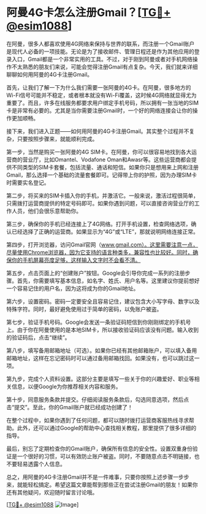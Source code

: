 # 阿曼4G卡怎么注册Gmail？[[TG💪+ @esim1088](https://t.me/s/esim1088)]

在阿曼，很多人都喜欢使用4G网络来保持与世界的联系，而注册一个Gmail账户是现代人必备的一项技能。无论是为了接收邮件、管理日程还是作为其他应用的登录入口，Gmail都是一个非常实用的工具。不过，对于刚到阿曼或者对手机网络操作不太熟悉的朋友们来说，可能会觉得注册Gmail有点复杂。今天，我们就来详细聊聊如何用阿曼的4G卡注册Gmail。

首先，让我们了解一下为什么我们需要一张阿曼的4G卡。在阿曼，很多地方的Wi-Fi信号可能并不稳定，或者根本就没有Wi-Fi覆盖，这时候4G网络就显得尤为重要了。而且，许多在线服务都要求用户绑定手机号码，所以拥有一张当地的SIM卡是非常有必要的。尤其是当你需要注册Gmail时，一个好的网络连接会让你的操作更加顺畅。

接下来，我们进入正题——如何用阿曼的4G卡注册Gmail。其实整个过程并不复杂，只要按照步骤来，就能顺利完成。

第一步，当然是购买一张阿曼的4G SIM卡。在阿曼，你可以很容易地找到各大运营商的营业厅，比如Omantel、Vodafone Oman和Awasr等。这些运营商都会提供不同类型的SIM卡套餐，包括流量、通话和短信。如果你只是想用来上网和注册Gmail，那么选择一个基础的流量套餐即可。记得带上你的护照，因为办理SIM卡时需要实名登记。

第二步，将买来的SIM卡插入你的手机，并激活它。一般来说，激活过程很简单，只需拨打运营商提供的特定号码即可。如果你遇到问题，可以直接咨询营业厅的工作人员，他们会很乐意帮助你。

第三步，确保你的手机已经连接上了4G网络。打开手机设置，检查网络选项，确认已经选择了正确的运营商。如果显示为“4G”或“LTE”，那就说明网络连接正常。

第四步，打开浏览器，访问Gmail官网（www.gmail.com）。这里需要注意一点，尽量使用Chrome浏览器，因为它支持的语言种类多，兼容性也比较好。同时，确保你的手机屏幕亮度足够，这样输入文字时不会看不清。

第五步，点击页面上的“创建账户”按钮。Google会引导你完成一系列的注册步骤。首先，你需要填写基本信息，如名字、姓氏、用户名等。这里建议你提前想好一个容易记住的用户名，因为这将成为你的Gmail地址。

第六步，设置密码。密码一定要安全且容易记住，建议包含大小写字母、数字以及特殊字符。同时，最好避免使用过于简单的密码，以免账户被盗。

第七步，验证手机号码。Google会发送一条验证码短信到你刚刚绑定的手机号上。由于你在阿曼使用的是本地SIM卡，所以接收验证码应该没有问题。输入收到的验证码后，点击“继续”。

第八步，填写备用邮箱地址（可选）。如果你已经有其他邮箱账户，可以填入备用邮箱地址，这样在忘记密码时可以通过备用邮箱找回。如果没有，也可以跳过这一项。

第九步，完成个人资料设置。这部分主要是填写一些关于你的兴趣爱好、职业等相关信息，以便Google为你推荐相关内容和服务。

第十步，同意服务条款并提交。仔细阅读服务条款后，勾选同意选项，然后点击“提交”。至此，你的Gmail账户就已经成功创建了！

在整个过程中，如果你遇到了任何问题，都可以随时拨打运营商客服热线寻求帮助。此外，还可以通过Google的帮助中心查找相关教程，那里提供了很多详细的指导。

最后，别忘了定期检查你的Gmail账户，确保所有信息的安全性。设置双重身份验证是一个很好的习惯，可以有效防止账户被盗。同时，不要随意点击不明链接，也不要轻易透露个人信息。

总之，用阿曼的4G卡注册Gmail并不是一件难事，只要你按照上述步骤一步步来，就能轻松搞定。希望这篇文章能帮到那些正在尝试注册Gmail的朋友！如果你还有其他疑问，欢迎随时留言讨论哦。

[[TG💪+ @esim1088](https://t.me/s/esim1088) ![Image](https://i.postimg.cc/4NQfJmqS/Snipaste-2025-05-13-00-14-12.png)]